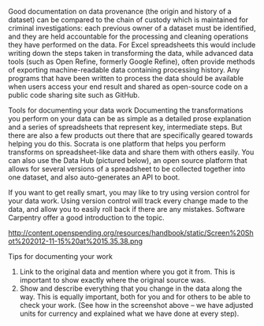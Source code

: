 Good documentation on data provenance (the origin and history of a dataset) can be compared to the chain of custody which is maintained for criminal investigations: each previous owner of a dataset must be identified, and they are held accountable for the processing and cleaning operations they have performed on the data. For Excel spreadsheets this would include writing down the steps taken in transforming the data, while advanced data tools (such as Open Refine, formerly Google Refine), often provide methods of exporting machine-readable data containing processing history. Any programs that have been written to process the data should be available when users access your end result and shared as open-source code on a public code sharing site such as GitHub.

Tools for documenting your data work
Documenting the transformations you perform on your data can be as simple as a detailed prose explanation and a series of spreadsheets that represent key, intermediate steps. But there are also a few products out there that are specifically geared towards helping you do this. Socrata is one platform that helps you perform transforms on spreadsheet-like data and share them with others easily. You can also use the Data Hub (pictured below), an open source platform that allows for several versions of a spreadsheet to be collected together into one dataset, and also auto-generates an API to boot.

If you want to get really smart, you may like to try using version control for your data work. Using version control will track every change made to the data, and allow you to easily roll back if there are any mistakes. Software Carpentry offer a good introduction to the topic.

http://content.openspending.org/resources/handbook/static/Screen%20Shot%202012-11-15%20at%2015.35.38.png

Tips for documenting your work
1. Link to the original data and mention where you got it from. This is important to show exactly where the original source was.
2. Show and describe everything that you change in the data along the way. This is equally important, both for you and for others to be able to check your work. (See how in the screenshot above – we have adjusted units for currency and explained what we have done at every step).
